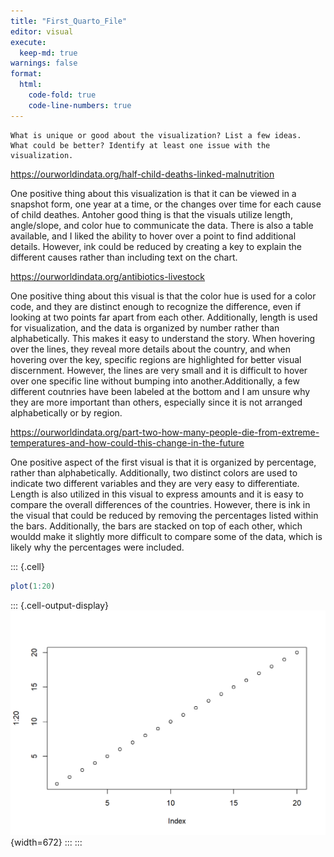 ```yaml
---
title: "First_Quarto_File"
editor: visual
execute:
  keep-md: true
warnings: false
format:
  html:
    code-fold: true
    code-line-numbers: true
---
```




```         
What is unique or good about the visualization? List a few ideas.
What could be better? Identify at least one issue with the visualization.
```

https://ourworldindata.org/half-child-deaths-linked-malnutrition

One positive thing about this visualization is that it can be viewed in a snapshot form, one year at a time, or the changes over time for each cause of child deathes. Antoher good thing is that the visuals utilize length, angle/slope, and color hue to communicate the data. There is also a table available, and I liked the ability to hover over a point to find additional details. However, ink could be reduced by creating a key to explain the different causes rather than including text on the chart.

https://ourworldindata.org/antibiotics-livestock

One positive thing about this visual is that the color hue is used for a color code, and they are distinct enough to recognize the difference, even if looking at two points far apart from each other. Additionally, length is used for visualization, and the data is organized by number rather than alphabetically. This makes it easy to understand the story. When hovering over the lines, they reveal more details about the country, and when hovering over the key, specific regions are highlighted for better visual discernment. However, the lines are very small and it is difficult to hover over one specific line without bumping into another.Additionally, a few different coutnries have been labeled at the bottom and I am unsure why they are more important than others, especially since it is not arranged alphabetically or by region.

https://ourworldindata.org/part-two-how-many-people-die-from-extreme-temperatures-and-how-could-this-change-in-the-future

One positive aspect of the first visual is that it is organized by percentage, rather than alphabetically. Additionally, two distinct colors are used to indicate two different variables and they are very easy to differentiate. Length is also utilized in this visual to express amounts and it is easy to compare the overall differences of the countries. However, there is ink in the visual that could be reduced by removing the percentages listed within the bars. Additionally, the bars are stacked on top of each other, which wouldd make it slightly more difficult to compare some of the data, which is likely why the percentages were included.


::: {.cell}

```{.r .cell-code}
plot(1:20)
```

::: {.cell-output-display}
![](First_Quarto_File_files/figure-html/unnamed-chunk-1-1.png){width=672}
:::
:::
